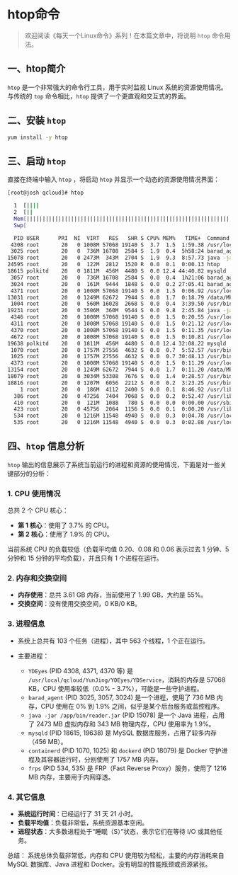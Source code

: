 # htop命令



> 欢迎阅读《每天一个Linux命令》系列！在本篇文章中，将说明 `htop` 命令用法。

## 一、htop简介

`htop` 是一个非常强大的命令行工具，用于实时监视 Linux 系统的资源使用情况。与传统的 `top` 命令相比，`htop` 提供了一个更直观和交互式的界面。



## 二、安装 `htop`

```bash
yum install -y htop
```



## 三、启动 `htop`

直接在终端中输入 `htop` ，将启动 `htop` 并显示一个动态的资源使用情况界面：

```bash
[root@josh qcloud]# htop

  1  [||||                                                                      3.7%]   Tasks: 103, 563 thr; 1 running
  2  [||                                                                        1.9%]   Load average: 0.20 0.08 0.06 
  Mem[|||||||||||||||||||||||||||||||||||||||||||||||||||||||||||||||||||1.99G/3.61G]   Uptime: 31 days, 21:02:46
  Swp[                                                                         0K/0K]

  PID USER      PRI  NI  VIRT   RES   SHR S CPU% MEM%   TIME+  Command
 4308 root       20   0 1008M 57068 19140 S  3.7  1.5  1:59.38 /usr/local/qcloud/YunJing/YDEyes/YDService
 3025 root       20   0  736M 16708  2584 S  1.9  0.4  5h58:24 barad_agent
15078 root       20   0 2473M  343M  2704 S  1.9  9.3  8:57.73 java -jar /app/bin/reader.jar
24595 root       20   0  122M  2812  1520 R  0.0  0.1  0:00.13 htop
18615 polkitd    20   0 1811M  456M  4480 S  0.0 12.4 44:40.82 mysqld
 3057 root       20   0  736M 16708  2584 S  0.0  0.4  1h21:06 barad_agent
 3024 root       20   0  161M  9444  1848 S  0.0  0.2 27:05.41 barad_agent
 4371 root       20   0 1008M 57068 19140 S  0.0  1.5  0:06.92 /usr/local/qcloud/YunJing/YDEyes/YDService
13031 root       20   0 1249M 62672  7944 S  0.0  1.7  0:18.79 /data/Mkdocs/venv/bin/python3 /data/Mkdocs/venv/bin/mkdocs serve --dev-addr 0.0.0.0:10090
 1004 root       20   0  560M 16028  2668 S  0.0  0.4  3:39.50 /usr/bin/python2 -Es /usr/sbin/tuned -l -P
19231 root       20   0 3506M  360M  9544 S  0.0  9.8  2:45.84 java -jar woodwhales-music.jar
 4346 root       20   0 1008M 57068 19140 S  0.0  1.5  0:20.55 /usr/local/qcloud/YunJing/YDEyes/YDService
 4311 root       20   0 1008M 57068 19140 S  0.0  1.5  0:21.12 /usr/local/qcloud/YunJing/YDEyes/YDService
 4370 root       20   0 1008M 57068 19140 S  0.0  1.5  0:11.35 /usr/local/qcloud/YunJing/YDEyes/YDService
 4672 root       20   0 1008M 57068 19140 S  0.0  1.5  0:10.81 /usr/local/qcloud/YunJing/YDEyes/YDService
19638 polkitd    20   0 1811M  456M  4480 S  0.0 12.4 32:08.22 mysqld
 1070 root       20   0 1757M 27556  4632 S  0.0  0.7  5:52.57 /usr/bin/containerd
 1025 root       20   0 1757M 27556  4632 S  0.0  0.7 30:48.13 /usr/bin/containerd
 4373 root       20   0 1008M 57068 19140 S  0.0  1.5  0:11.29 /usr/local/qcloud/YunJing/YDEyes/YDService
13154 root       20   0 1249M 62672  7944 S  0.0  1.7  0:11.20 /data/Mkdocs/venv/bin/python3 /data/Mkdocs/venv/bin/mkdocs serve --dev-addr 0.0.0.0:10090
18079 root       20   0 3034M 53308  7676 S  0.0  1.4  0:28.57 /usr/bin/dockerd -H fd:// --containerd=/run/containerd/containerd.sock
18816 root       20   0 1207M  6056  2212 S  0.0  0.2  3:23.25 /usr/bin/containerd-shim-runc-v2 -namespace moby -id 42c45fd172c3b42fff976cfe753d175e24e318f03bea7dc76f8376a244c1
    1 root       20   0  186M  4112  2400 S  0.0  0.1  8:46.92 /usr/lib/systemd/systemd --switched-root --system --deserialize 22
  386 root       20   0 47256  7404  7068 S  0.0  0.2  0:52.47 /usr/lib/systemd/systemd-journald
  410 root       20   0  121M  1088   780 S  0.0  0.0  0:00.00 /usr/sbin/lvmetad -f
  423 root       20   0 45756  2064  1156 S  0.0  0.1  0:00.20 /usr/lib/systemd/systemd-udevd
  534 root       20   0 1216M 11548  4940 S  0.0  0.3  0:04.78 /usr/local/frp/frps -c /usr/local/frp/frps.toml
  535 root       20   0 1216M 11548  4940 S  0.0  0.3  0:02.88 /usr/local/frp/frps -c /usr/local/frp/frps.toml
```



## 四、`htop` 信息分析

`htop` 输出的信息展示了系统当前运行的进程和资源的使用情况，下面是对一些关键部分的分析：

### 1. CPU 使用情况

总共 2 个 CPU 核心：

- **第 1 核心**：使用了 3.7% 的 CPU。
- **第 2 核心**：使用了 1.9% 的 CPU。

当前系统 CPU 的负载较低（负载平均值 0.20、0.08 和 0.06 表示过去 1 分钟、5 分钟和 15 分钟的平均负载），并且只有 1 个进程在运行。

### 2. 内存和交换空间

- **内存使用**：总共 3.61 GB 内存，当前使用了 1.99 GB，大约是 55%。
- **交换空间**：没有使用交换空间，0 KB/0 KB。

### 3. 进程信息

- 系统上总共有 103 个任务（进程），其中 563 个线程，1 个正在运行。

- 主要进程：

  - `YDEyes` (PID 4308, 4371, 4370 等) 是 `/usr/local/qcloud/YunJing/YDEyes/YDService`，消耗的内存是 57068 KB，CPU 使用率较低（0.0% - 3.7%），可能是一些守护进程。
  - `barad_agent` (PID 3025, 3057, 3024) 是一个进程，使用了 736 MB 内存，CPU 使用在 0% 到 1.9% 之间，似乎是某个后台服务或监控程序。
  - `java -jar /app/bin/reader.jar` (PID 15078) 是一个 Java 进程，占用了 2473 MB 虚拟内存和 343 MB 物理内存，CPU 使用率为 1.9%。
  - `mysqld` (PID 18615, 19638) 是 MySQL 数据库服务，占用了较多内存（456 MB）。
  - `containerd` (PID 1070, 1025) 和 `dockerd` (PID 18079) 是 Docker 守护进程及其容器运行时，分别使用了 1757 MB 内存。
  - `frps` (PID 534, 535) 是 FRP（Fast Reverse Proxy）服务，使用了 1216 MB 内存，主要用于内网穿透。

### 4. 其它信息

- **系统运行时间**：已经运行了 31 天 21 小时。
- **负载平均值**：负载非常低，系统资源基本空闲。
- **进程状态**：大多数进程处于“睡眠（S）”状态，表示它们在等待 I/O 或其他任务。

总结： 系统总体负载非常低，内存和 CPU 使用较为轻松，主要的内存消耗来自 MySQL 数据库、Java 进程和 Docker。没有明显的性能瓶颈或资源紧张。